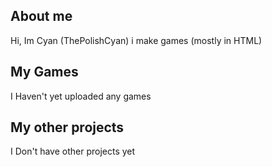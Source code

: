 ## About me
Hi, Im Cyan (ThePolishCyan) i make games (mostly in HTML)
## My Games
I Haven't yet uploaded any games
## My other projects
I Don't have other projects yet
